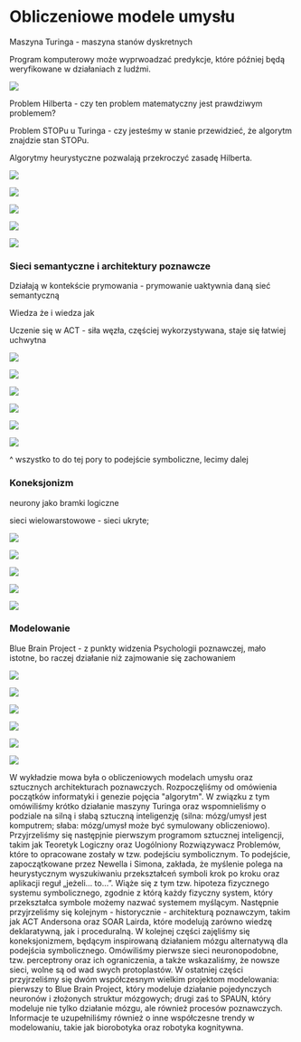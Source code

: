 # Obliczeniowe modele umysłu

Maszyna Turinga - maszyna stanów dyskretnych

Program komputerowy może wyprwoadzać predykcje, które później będą weryfikowane w działaniach z ludźmi.

![](../.gitbook/assets/zrzut-ekranu-2020-02-29-o-16.45.55.png)

Problem Hilberta - czy ten problem matematyczny jest prawdziwym problemem?

Problem STOPu u Turinga - czy jesteśmy w stanie przewidzieć, że algorytm znajdzie stan STOPu. 

Algorytmy heurystyczne pozwalają przekroczyć zasadę Hilberta.

![](../.gitbook/assets/zrzut-ekranu-2020-02-29-o-16.49.35.png)

![](../.gitbook/assets/zrzut-ekranu-2020-02-29-o-16.51.53.png)

![](../.gitbook/assets/zrzut-ekranu-2020-02-29-o-16.53.40.png)

![](../.gitbook/assets/zrzut-ekranu-2020-02-29-o-16.55.05.png)

![](../.gitbook/assets/zrzut-ekranu-2020-02-29-o-16.55.21.png)

### Sieci semantyczne i architektury poznawcze

Działają w kontekście prymowania - prymowanie uaktywnia daną sieć semantyczną

Wiedza że i wiedza jak  


Uczenie się w ACT - siła węzła, częściej wykorzystywana, staje się łatwiej uchwytna

![](../.gitbook/assets/zrzut-ekranu-2020-02-29-o-16.58.24.png)



![](../.gitbook/assets/zrzut-ekranu-2020-02-29-o-16.58.51.png)

![](../.gitbook/assets/zrzut-ekranu-2020-02-29-o-17.00.24.png)

![](../.gitbook/assets/zrzut-ekranu-2020-02-29-o-17.02.07.png)

![](../.gitbook/assets/zrzut-ekranu-2020-02-29-o-17.02.50.png)

![](../.gitbook/assets/zrzut-ekranu-2020-02-29-o-17.03.45.png)

^ wszystko to do tej pory to podejście symboliczne, lecimy dalej

### Koneksjonizm

neurony jako bramki logiczne

sieci wielowarstowowe - sieci ukryte;  


![](../.gitbook/assets/zrzut-ekranu-2020-02-29-o-17.06.41.png)

![](../.gitbook/assets/zrzut-ekranu-2020-02-29-o-17.08.53.png)

![](../.gitbook/assets/zrzut-ekranu-2020-02-29-o-17.09.21.png)

![](../.gitbook/assets/zrzut-ekranu-2020-02-29-o-17.10.36.png)

![](../.gitbook/assets/zrzut-ekranu-2020-02-29-o-17.11.36.png)

### Modelowanie

Blue Brain Project - z punkty widzenia Psychologii poznawczej, mało istotne, bo raczej działanie niż zajmowanie się zachowaniem

![](../.gitbook/assets/zrzut-ekranu-2020-02-29-o-17.14.11.png)

![](../.gitbook/assets/zrzut-ekranu-2020-02-29-o-17.15.37.png)

![](../.gitbook/assets/zrzut-ekranu-2020-02-29-o-17.16.12.png)

![](../.gitbook/assets/zrzut-ekranu-2020-02-29-o-17.17.58.png)

![](../.gitbook/assets/zrzut-ekranu-2020-02-29-o-17.19.39.png)

![](../.gitbook/assets/zrzut-ekranu-2020-02-29-o-17.21.00.png)

W wykładzie mowa była o obliczeniowych modelach umysłu oraz sztucznych architekturach poznawczych. Rozpoczęliśmy od omówienia początków informatyki i genezie pojęcia "algorytm". W związku z tym omówiliśmy krótko działanie maszyny Turinga oraz wspomnieliśmy o podziale na silną i słabą sztuczną inteligenzję \(silna: mózg/umysł jest komputrem; słaba: mózg/umysł może być symulowany obliczeniowo\). Przyjrzeliśmy się następjnie pierwszym programom sztucznej inteligencji, takim jak Teoretyk Logiczny oraz Uogólniony Rozwiązywacz Problemów, które to opracowane zostały w tzw. podejściu symbolicznym. To podejście, zapoczątkowane przez Newella i Simona, zakłada, że myślenie polega na heurystycznym wyszukiwaniu przekształceń symboli krok po kroku oraz aplikacji reguł „jeżeli… to…”. Wiąże się z tym tzw. hipoteza fizycznego systemu symbolicznego, zgodnie z którą każdy fizyczny system, który przekształca symbole możemy nazwać systemem myślącym. Następnie przyjrzeliśmy się kolejnym - historycznie - architekturą poznawczym, takim jak ACT Andersona oraz SOAR Lairda, które modelują zarówno wiedzę deklaratywną, jak i proceduralną. W kolejnej części zajęliśmy się koneksjonizmem, będącym inspirowaną działaniem mózgu alternatywą dla podejścia symbolicznego. Omówiliśmy pierwsze sieci neuronopodobne, tzw. perceptrony oraz ich ograniczenia, a także wskazaliśmy, że nowsze sieci, wolne są od wad swych protoplastów. W ostatniej części przyjrzeliśmy się dwóm współczesnym wielkim projektom modelowania: pierwszy to Blue Brain Project, który modeluje działanie pojedynczych neuronów i złożonych struktur mózgowych; drugi zaś to SPAUN, który modeluje nie tylko działanie mózgu, ale również procesów poznawczych. Informacje te uzupełniliśmy również o inne współczesne trendy w modelowaniu, takie jak biorobotyka oraz robotyka kognitywna.

